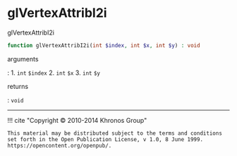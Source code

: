 # glVertexAttribI2i
glVertexAttribI2i

```php
function glVertexAttribI2i(int $index, int $x, int $y) : void
```

arguments

:    1. `int` `$index` 
    2. `int` `$x` 
    3. `int` `$y` 

returns

:    `void` 

---
     

!!! cite "Copyright © 2010-2014 Khronos Group"

    This material may be distributed subject to the terms and conditions set forth in the Open Publication License, v 1.0, 8 June 1999. https://opencontent.org/openpub/.